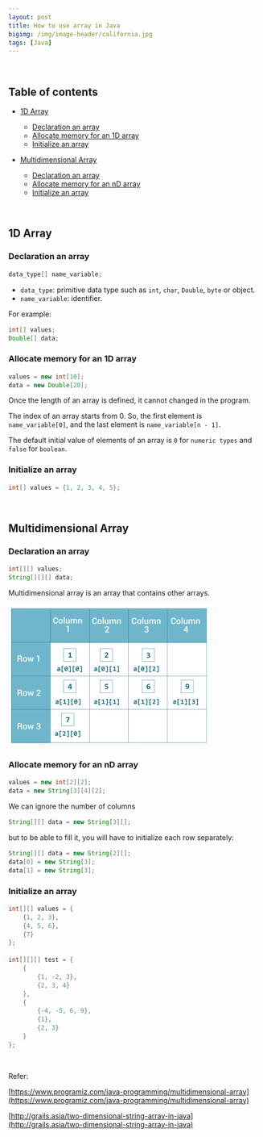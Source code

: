 ```yaml
---
layout: post
title: How to use array in Java
bigimg: /img/image-header/california.jpg
tags: [Java]
---
```



<br>

## Table of contents
- [1D Array](#1d-array)
    - [Declaration an array](#declaration-an-array)
    - [Allocate memory for an 1D array](#allocate-memory-for-an-1d-array)
    - [Initialize an array](#initialize-an-array)

- [Multidimensional Array](#multidimensional-array)
    - [Declaration an array](#declaration-an-array)
    - [Allocate memory for an nD array](#allocate-memory-for-an-1d-array)
    - [Initialize an array](#initialize-an-array)
<br>

## 1D Array
### Declaration an array

```java
data_type[] name_variable;
```

- ```data_type```: primitive data type such as ```int```, ```char```, ```Double```, ```byte``` or object.
- ```name_variable```: identifier.

For example: 

```java
int[] values;
Double[] data;
```

### Allocate memory for an 1D array

```java
values = new int[10];
data = new Double[20];
```

Once the length of an array is defined, it cannot changed in the program.

The index of an array starts from 0. So, the first element is ```name_variable[0]```, and the last element is ```name_variable[n - 1]```.

The default initial value of elements of an array is ```0``` for ```numeric types``` and ```false``` for ```boolean```. 

### Initialize an array

```java
int[] values = {1, 2, 3, 4, 5};
```

<br>

## Multidimensional Array
### Declaration an array

```java
int[][] values;
String[][][] data;
```

Multidimensional array is an array that contains other arrays.

![Multidimensional array](../img/Java-Common/2d-array-variable.jpg)

### Allocate memory for an nD array

```java
values = new int[2][2];
data = new String[3][4][2];
```

We can ignore the number of columns

```java
String[][] data = new String[3][];
```

but to be able to fill it, you will have to initialize each row separately:

```java
String[][] data = new String[2][];
data[0] = new String[3];
data[1] = new String[3];
```

### Initialize an array

```java
int[][] values = {
    {1, 2, 3}, 
    {4, 5, 6}, 
    {7}
};

int[][][] test = {
    {
        {1, -2, 3}, 
        {2, 3, 4}
    }, 
    { 
        {-4, -5, 6, 9}, 
        {1}, 
        {2, 3}
    }
};
```

<br>


Refer:

[https://www.programiz.com/java-programming/multidimensional-array](https://www.programiz.com/java-programming/multidimensional-array)

[http://grails.asia/two-dimensional-string-array-in-java](http://grails.asia/two-dimensional-string-array-in-java)